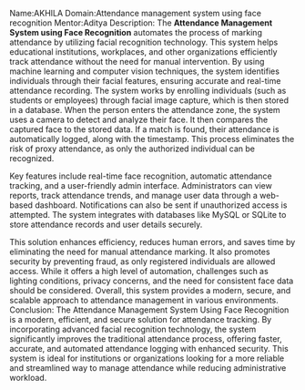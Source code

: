 Name:AKHILA
Domain:Attendance management system using face recognition
Mentor:Aditya
Description:
The **Attendance Management System using Face Recognition** automates the process of marking attendance by utilizing facial recognition technology. This system helps educational institutions, workplaces, and other organizations efficiently track attendance without the need for manual intervention. By using machine learning and computer vision techniques, the system identifies individuals through their facial features, ensuring accurate and real-time attendance recording.
The system works by enrolling individuals (such as students or employees) through facial image capture, which is then stored in a database. When the person enters the attendance zone, the system uses a camera to detect and analyze their face. It then compares the captured face to the stored data. If a match is found, their attendance is automatically logged, along with the timestamp. This process eliminates the risk of proxy attendance, as only the authorized individual can be recognized.

Key features include real-time face recognition, automatic attendance tracking, and a user-friendly admin interface. Administrators can view reports, track attendance trends, and manage user data through a web-based dashboard. Notifications can also be sent if unauthorized access is attempted. The system integrates with databases like MySQL or SQLite to store attendance records and user details securely.

This solution enhances efficiency, reduces human errors, and saves time by eliminating the need for manual attendance marking. It also promotes security by preventing fraud, as only registered individuals are allowed access. While it offers a high level of automation, challenges such as lighting conditions, privacy concerns, and the need for consistent face data should be considered. Overall, this system provides a modern, secure, and scalable approach to attendance management in various environments.
Conclusion:
The Attendance Management System Using Face Recognition is a modern, efficient, and secure solution for attendance tracking. By incorporating advanced facial recognition technology, the system significantly improves the traditional attendance process, offering faster, accurate, and automated attendance logging with enhanced security. This system is ideal for institutions or organizations looking for a more reliable and streamlined way to manage attendance while reducing administrative workload.
